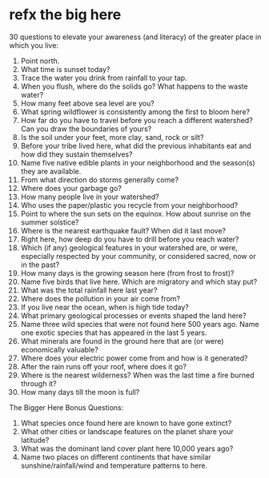 # refx the big here

30 questions to elevate your awareness (and literacy) of the greater place in which you live:

1. Point north.
1. What time is sunset today?
1. Trace the water you drink from rainfall to your tap.
1. When you flush, where do the solids go? What happens to the waste water? 
1. How many feet above sea level are you? 
1. What spring wildflower is consistently among the first to bloom here? 
1. How far do you have to travel before you reach a different watershed? Can you draw the boundaries of yours? 
1. Is the soil under your feet, more clay, sand, rock or silt? 
1. Before your tribe lived here, what did the previous inhabitants eat and how did they sustain themselves? 
1. Name five native edible plants in your neighborhood and the season(s) they are available. 
1. From what direction do storms generally come? 
1. Where does your garbage go? 
1. How many people live in your watershed? 
1. Who uses the paper/plastic you recycle from your neighborhood? 
1. Point to where the sun sets on the equinox. How about sunrise on the summer solstice? 
1. Where is the nearest earthquake fault? When did it last move? 
1. Right here, how deep do you have to drill before you reach water? 
1. Which (if any) geological features in your watershed are, or were, especially respected by your community, or considered sacred, now or in the past? 
1. How many days is the growing season here (from frost to frost)? 
1. Name five birds that live here. Which are migratory and which stay put? 
1. What was the total rainfall here last year? 
1. Where does the pollution in your air come from? 
1. If you live near the ocean, when is high tide today? 
1. What primary geological processes or events shaped the land here? 
1. Name three wild species that were not found here 500 years ago. Name one exotic species that has appeared in the last 5 years. 
1. What minerals are found in the ground here that are (or were) economically valuable? 
1. Where does your electric power come from and how is it generated? 
1. After the rain runs off your roof, where does it go?   
1. Where is the nearest wilderness? When was the last time a fire burned through it? 
1. How many days till the moon is full? 

The Bigger Here Bonus Questions:

1. What species once found here are known to have gone extinct? 
1. What other cities or landscape features on the planet share your latitude? 
1. What was the dominant land cover plant here 10,000 years ago? 
1. Name two places on different continents that have similar sunshine/rainfall/wind and temperature patterns to here.